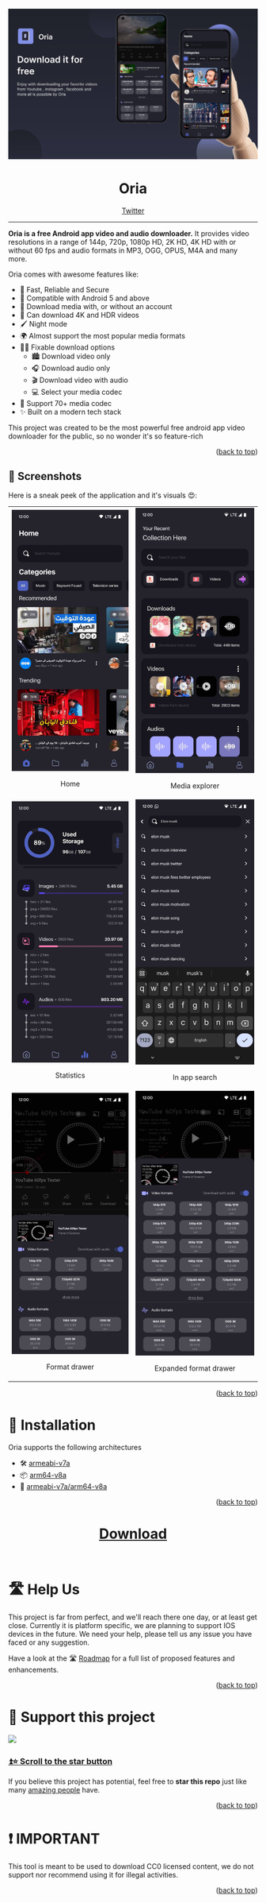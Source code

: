 
<div id="top"></div>

<!-- PROJECT Intro -->

![Oria](./assets/Oria.jpeg)

<div align="center">

  # Oria
  <a href="https://twitter.com/OriaApp">Twitter</a>
  <br />
</div>

<hr />

[](https://user-images.githubusercontent.com/48997634/174793049-67f58409-a449-442f-913c-6a7859a7bf29.png)

**Oria is a free Android app video and audio downloader.** It provides video resolutions in a range of 144p, 720p, 1080p HD, 2K HD, 4K HD with or without 60 fps and audio formats in MP3, OGG, OPUS, M4A and many more.

Oria comes with awesome features like:

- 🔐 Fast, Reliable and Secure
- 📱 Compatible with Android 5 and above
- 💾 Download media with, or without an account
- 🌠 Can download 4K and HDR videos
- 🖌️ Night mode
- 🌍 Almost support the most popular media formats
- 🕵️‍♂️ Fixable download options 
  - 🏙️ Download video only
  - 🎧 Download audio only
  - 🎬 Download video with audio
  - 💻 Select your media codec
- 🤯 Support 70+ media codec
- ✨ Built on a modern tech stack

This project was created to be the most powerful free android app video downloader for the public, so no wonder it's so feature-rich

<p align="right">(<a href="#top">back to top</a>)</p>

## 📸 Screenshots

Here is a sneak peek of the application and it's visuals 😍:

<table>
  <tr>
    <td>
      <img src="./assets/home.jpeg"
        alt="Home" />
      <br />
      <p align="center">Home</p>
    </td>
    <td>
      <img src="./assets/media-explorer.jpeg"
        alt="Media explorer" />
      <br />
      <p align="center">Media explorer</p>
    </td>
  </tr>

  <tr>
    <td>
      <img src="./assets/stat.jpeg"
        alt="Statistics" />
      <br />
      <p align="center">Statistics</p>
    </td>
    <td>
      <img src="./assets/in-app-search.jpeg"
        alt="In app search" />
      <br />
      <p align="center">In app search</p>
    </td>
  </tr>

   <tr>
    <td>
      <img src="./assets/s1.jpeg"
        alt="Format drawer" />
      <br />
      <p align="center">Format drawer</p>
    </td>
    <td>
      <img src="./assets/s2.jpeg"
        alt="Expanded format drawer" />
      <br />
      <p align="center">Expanded format drawer</p>
    </td>
  </tr>

</table>

<p align="right">(<a href="#top">back to top</a>)</p>


# 💾 Installation

Oria supports the following architectures

- 🛠 [armeabi-v7a](https://github.com/9init/Oria-App/releases/latest/download/app-armeabi-v7a-release.apk)
- 📦 [arm64-v8a](https://github.com/9init/Oria-App/releases/latest/download/app-arm64-v8a-release.apk)
- 🐳 [armeabi-v7a/arm64-v8a](https://github.com/9init/Oria-App/releases/latest/download/app-universal-release.apk)

<div align="center">
  <p align="right">(<a href="#top">back to top</a>)</p>

  # [Download](https://github.com/9init/Oria-App/releases/latest/download/app-universal-release.apk)
  <br />
</div>

# 🛣 Help Us

This project is far from perfect, and we'll reach there one day, or at least get close.
Currently it is platform specific, we are planning to support IOS devices in the future.
We need your help, please tell us any issue you have faced or any suggestion.

Have a look at the 🛣 [Roadmap](https://github.com/9init/Oria-App/issues) for a full list of proposed features and
enhancements.

<p align="right">(<a href="#top">back to top</a>)</p>

# 🌟 Support this project

![](https://user-images.githubusercontent.com/48997634/174794647-0c851917-e5c9-4fb9-bf88-b61d89dc2f4f.gif)

### [⏫⭐️ Scroll to the star button](#start-of-content)

If you believe this project has potential, feel free to **star this repo** just like many [amazing people](/stargazers)
have.

<p align="right">(<a href="#top">back to top</a>)</p>

# ❗️ IMPORTANT
This tool is meant to be used to download CC0 licensed content, we do not support nor recommend using it for illegal activities.
<p align="right">(<a href="#top">back to top</a>)</p>

